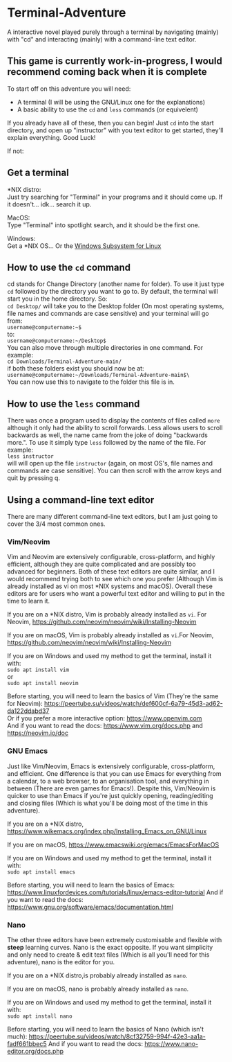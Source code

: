 # Terminal-Adventure
A interactive novel played purely through a terminal by navigating (mainly) with "cd" and interacting (mainly) with a command-line text editor.

## This game is currently work-in-progress, I would recommend coming back when it is complete

To start off on this adventure you will need:

- A terminal (I will be using the GNU/Linux one for the explanations) 
- A basic ability to use the `cd` and `less` commands (or equivelent)  

If you already have all of these, then you can begin! Just `cd` into the start directory, and open up "instructor" with you text editor to get started, they'll explain everything. Good Luck!

If not:

## Get a terminal
*NIX distro:\
Just try searching for "Terminal" in your programs and it should come up. If it doesn't... idk... search it up.

MacOS:\
Type "Terminal" into spotlight search, and it should be the first one.

Windows:\
Get a *NIX OS... Or the [Windows Subsystem for Linux](https://docs.microsoft.com/en-us/windows/wsl/about)

## How to use the `cd` command
cd stands for Change Directory (another name for folder). To use it just type `cd` followed by the directory you want to go to. By default, the terminal will start you in the home directory. So:\
`cd Desktop/`
will take you to the Desktop folder (On most operating systems, file names and commands are case sensitive) and your terminal will go from:\
`username@computername:~$`\
to:\
`username@computername:~/Desktop$`\
You can also move through multiple directories in one command. For example:\
`cd Downloads/Terminal-Adventure-main/`\
if both these folders exist you should now be at:\
`username@computername:~/Downloads/Terminal-Adventure-main$\`\
You can now use this to navigate to the folder this file is in.

## How to use the `less` command
There was once a program used to display the contents of files called `more` although it only had the ability to scroll forwards. Less allows users to scroll backwards as well, the name came from the joke of doing "backwards more.". To use it simply type `less` followed by the name of the file. For example:\
`less instructor`\
will will open up the file `instructor` (again, on most OS's, file names and commands are case sensitive). You can then scroll with the arrow keys and quit by pressing q.

## Using a command-line text editor

There are many different command-line text editors, but I am just going to cover the 3/4 most common ones.

### Vim/Neovim
Vim and Neovim are extensively configurable, cross-platform, and highly efficient, although they are quite complicated and are possibly too advanced for beginners. Both of these text editors are quite similar, and I would recommend trying both to see which one you prefer (Although Vim is already installed as vi on most *NIX systems and macOS). Overall these editors are for users who want a powerful text editor and willing to put in the time to learn it.

If you are on a *NIX distro, Vim is probably already installed as `vi`. For Neovim, https://github.com/neovim/neovim/wiki/Installing-Neovim

If you are on macOS, Vim is probably already installed as `vi`.For Neovim, https://github.com/neovim/neovim/wiki/Installing-Neovim

If you are on Windows and used my method to get the terminal, install it with:\
`sudo apt install vim`\
or\
`sudo apt install neovim`

Before starting, you will need to learn the basics of Vim (They're the same for Neovim): https://peertube.su/videos/watch/def600cf-6a79-45d3-ad62-da122ddabd37 \
Or if you prefer a more interactive option: https://www.openvim.com \
And if you want to read the docs: https://www.vim.org/docs.php and https://neovim.io/doc

### GNU Emacs
Just like Vim/Neovim, Emacs is extensively configurable, cross-platform, and efficient. One difference is that you can use Emacs for everything from a calendar, to a web browser, to an organisation tool, and everything in between (There are even games for Emacs!). Despite this, Vim/Neovim is quicker to use than Emacs if you're just quickly opening, reading/editing and closing files (Which is what you'll be doing most of the time in this adventure).

If you are on a *NIX distro, https://www.wikemacs.org/index.php/Installing_Emacs_on_GNU/Linux 

If you are on macOS, https://www.emacswiki.org/emacs/EmacsForMacOS 

If you are on Windows and used my method to get the terminal, install it with:\
`sudo apt install emacs`

Before starting, you will need to learn the basics of Emacs: https://www.linuxfordevices.com/tutorials/linux/emacs-editor-tutorial
And if you want to read the docs: https://www.gnu.org/software/emacs/documentation.html

### Nano
The other three editors have been extremely customisable and flexible with **steep** learning curves. Nano is the exact opposite. If you want simplicity and only need to create & edit text files (Which is all you'll need for this adventure), nano is the editor for you.

If you are on a *NIX distro,is probably already installed as `nano`.

If you are on macOS, nano is probably already installed as `nano`.

If you are on Windows and used my method to get the terminal, install it with:\
`sudo apt install nano`

Before starting, you will need to learn the basics of Nano (which isn't much): https://peertube.su/videos/watch/8cf32759-994f-42e3-aa1a-fadf661bbec5
And if you want to read the docs: https://www.nano-editor.org/docs.php
